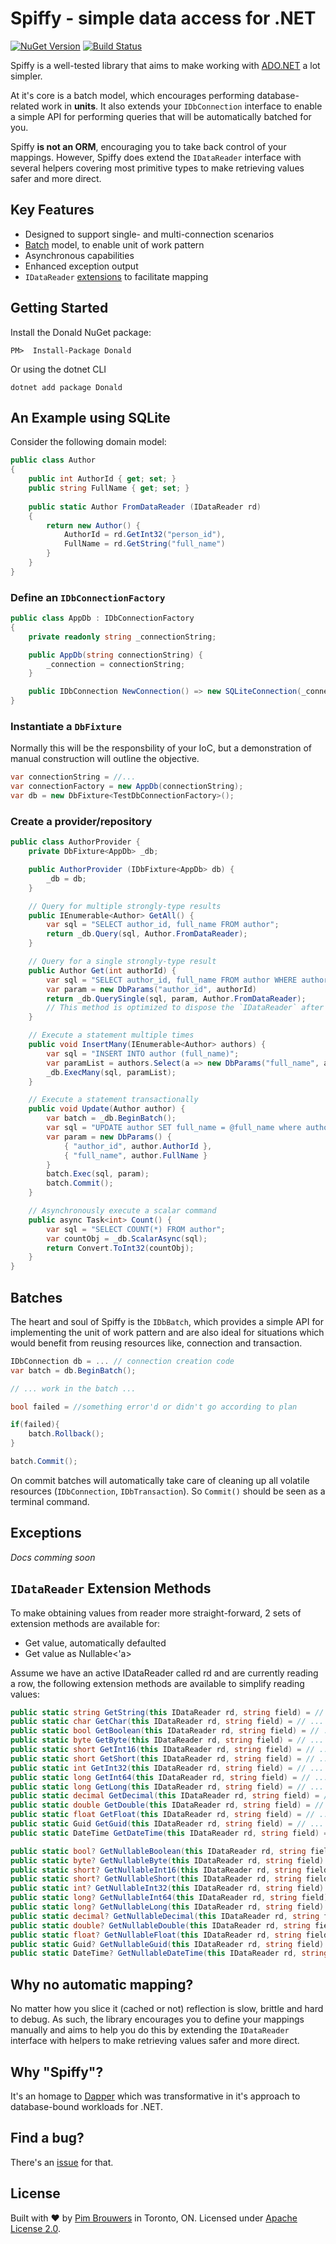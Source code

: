 # Spiffy - simple data access for .NET 

[![NuGet Version](https://img.shields.io/nuget/v/Spiffy.svg)](https://www.nuget.org/packages/Spiffy)
[![Build Status](https://travis-ci.org/pimbrouwers/Spiffy.svg?branch=master)](https://travis-ci.org/pimbrouwers/Spiffy)

Spiffy is a well-tested library that aims to make working with [ADO.NET](https://docs.microsoft.com/en-us/dotnet/framework/data/adonet/ado-net-overview) a lot simpler. 

At it's core is a batch model, which encourages performing database-related work in **units**. It also extends your `IDbConnection` interface to enable a simple API for performing queries that will be automatically batched for you.

Spiffy **is not an ORM**, encouraging you to take back control of your mappings. However, Spiffy does extend the `IDataReader` interface with several helpers covering most primitive types to make retrieving values safer and more direct.

## Key Features
- Designed to support single- and multi-connection scenarios
- [Batch](#batches) model, to enable unit of work pattern
- Asynchronous capabilities
- Enhanced exception output
- `IDataReader` [extensions](#idatareader-extension-methods) to facilitate mapping

## Getting Started

Install the Donald NuGet package:

```
PM>  Install-Package Donald
```

Or using the dotnet CLI

```
dotnet add package Donald
```

## An Example using SQLite

Consider the following domain model:

```csharp
public class Author
{
    public int AuthorId { get; set; }
    public string FullName { get; set; }
        
    public static Author FromDataReader (IDataReader rd)
    {
        return new Author() {
            AuthorId = rd.GetInt32("person_id"),
            FullName = rd.GetString("full_name")
        }
    }
}
```

### Define an `IDbConnectionFactory`

```csharp
public class AppDb : IDbConnectionFactory
{
    private readonly string _connectionString;

    public AppDb(string connectionString) {
        _connection = connectionString;
    }

    public IDbConnection NewConnection() => new SQLiteConnection(_connectionString);
}    
```

### Instantiate a `DbFixture`

Normally this will be the responsbility of your IoC, but a demonstration of manual construction will outline the objective.

```csharp
var connectionString = //...
var connectionFactory = new AppDb(connectionString);
var db = new DbFixture<TestDbConnectionFactory>();
```

### Create a provider/repository

```csharp
public class AuthorProvider {
    private DbFixture<AppDb> _db;

    public AuthorProvider (IDbFixture<AppDb> db) {
        _db = db;
    }

    // Query for multiple strongly-type results
    public IEnumerable<Author> GetAll() {
        var sql = "SELECT author_id, full_name FROM author";
        return _db.Query(sql, Author.FromDataReader);
    }

    // Query for a single strongly-type result
    public Author Get(int authorId) {
        var sql = "SELECT author_id, full_name FROM author WHERE author_id = @author_id";
        var param = new DbParams("author_id", authorId)
        return _db.QuerySingle(sql, param, Author.FromDataReader);
        // This method is optimized to dispose the `IDataReader` after safely reading the first `IDataRecord
    }    

    // Execute a statement multiple times
    public void InsertMany(IEnumerable<Author> authors) {
        var sql = "INSERT INTO author (full_name)";
        var paramList = authors.Select(a => new DbParams("full_name", a.FullName));
        _db.ExecMany(sql, paramList);
    }

    // Execute a statement transactionally
    public void Update(Author author) {
        var batch = _db.BeginBatch();
        var sql = "UPDATE author SET full_name = @full_name where author_id = @author_id";
        var param = new DbParams() {
            { "author_id", author.AuthorId },
            { "full_name", author.FullName }
        }
        batch.Exec(sql, param);
        batch.Commit();
    }

    // Asynchronously execute a scalar command
    public async Task<int> Count() {        
        var sql = "SELECT COUNT(*) FROM author";
        var countObj = _db.ScalarAsync(sql);                
        return Convert.ToInt32(countObj);
    }
}
```

## Batches

The heart and soul of Spiffy is the `IDbBatch`, which provides a simple API for implementing the unit of work pattern and are also ideal for situations which would benefit from reusing resources like, connection and transaction.

```csharp
IDbConnection db = ... // connection creation code
var batch = db.BeginBatch();

// ... work in the batch ...

bool failed = //something error'd or didn't go according to plan

if(failed){
    batch.Rollback();
}

batch.Commit();
```

On commit batches will automatically take care of cleaning up all volatile resources (`IDbConnection`, `IDbTransaction`). So `Commit()` should be seen as a terminal command.

## Exceptions

_Docs comming soon_

## `IDataReader` Extension Methods

To make obtaining values from reader more straight-forward, 2 sets of extension methods are available for:

- Get value, automatically defaulted
- Get value as Nullable<'a>

Assume we have an active IDataReader called rd and are currently reading a row, the following extension methods are available to simplify reading values:

```csharp
public static string GetString(this IDataReader rd, string field) = // ...
public static char GetChar(this IDataReader rd, string field) = // ...
public static bool GetBoolean(this IDataReader rd, string field) = // ...
public static byte GetByte(this IDataReader rd, string field) = // ...
public static short GetInt16(this IDataReader rd, string field) = // ...
public static short GetShort(this IDataReader rd, string field) = // ...
public static int GetInt32(this IDataReader rd, string field) = // ...
public static long GetInt64(this IDataReader rd, string field) = // ...
public static long GetLong(this IDataReader rd, string field) = // ...
public static decimal GetDecimal(this IDataReader rd, string field) = // ...
public static double GetDouble(this IDataReader rd, string field) = // ...
public static float GetFloat(this IDataReader rd, string field) = // ...
public static Guid GetGuid(this IDataReader rd, string field) = // ...
public static DateTime GetDateTime(this IDataReader rd, string field) = // ...

public static bool? GetNullableBoolean(this IDataReader rd, string field) = // ...
public static byte? GetNullableByte(this IDataReader rd, string field) = // ...
public static short? GetNullableInt16(this IDataReader rd, string field) = // ...
public static short? GetNullableShort(this IDataReader rd, string field) = // ...
public static int? GetNullableInt32(this IDataReader rd, string field) = // ...
public static long? GetNullableInt64(this IDataReader rd, string field) = // ...
public static long? GetNullableLong(this IDataReader rd, string field) = // ...
public static decimal? GetNullableDecimal(this IDataReader rd, string field) = // ...
public static double? GetNullableDouble(this IDataReader rd, string field) = // ...
public static float? GetNullableFloat(this IDataReader rd, string field) = // ...
public static Guid? GetNullableGuid(this IDataReader rd, string field) = // ...
public static DateTime? GetNullableDateTime(this IDataReader rd, string field) = // ...
```

## Why no automatic mapping?

No matter how you slice it (cached or not) reflection is slow, brittle and hard to debug. As such, the library encourages you to define your mappings manually and aims to help you do this by extending the `IDataReader` interface with helpers to make retrieving values safer and more direct.

## Why "Spiffy"?
It's an homage to [Dapper](https://github.com/StackExchange/Dapper) which was transformative in it's approach to database-bound workloads for .NET.

## Find a bug?

There's an [issue](https://github.com/pimbrouwers/Spiffy/issues) for that.

## License

Built with ♥ by [Pim Brouwers](https://github.com/pimbrouwers) in Toronto, ON. Licensed under [Apache License 2.0](https://github.com/pimbrouwers/Spiffy/blob/master/LICENSE).